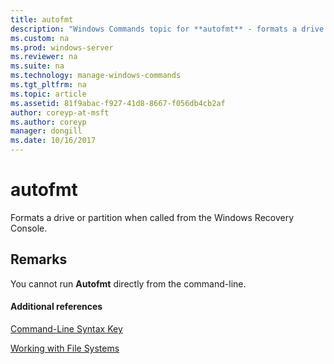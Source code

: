 ```yaml
---
title: autofmt
description: "Windows Commands topic for **autofmt** - formats a drive or partition when called from the Windows recovery Console."
ms.custom: na
ms.prod: windows-server
ms.reviewer: na
ms.suite: na
ms.technology: manage-windows-commands
ms.tgt_pltfrm: na
ms.topic: article
ms.assetid: 81f9abac-f927-41d8-8667-f056db4cb2af
author: coreyp-at-msft
ms.author: coreyp
manager: dongill
ms.date: 10/16/2017
---
```


# autofmt



Formats a drive or partition when called from the Windows Recovery Console.

## Remarks

You cannot run **Autofmt** directly from the command-line.

#### Additional references

[Command-Line Syntax Key](command-line-syntax-key.md)

[Working with File Systems](https://go.microsoft.com/fwlink/?LinkId=4509)